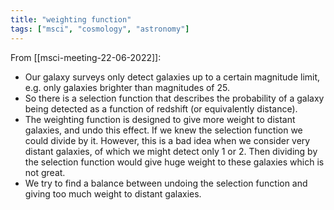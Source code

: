 ```yaml
---
title: "weighting function"
tags: ["msci", "cosmology", "astronomy"]
--- 
```


From [[msci-meeting-22-06-2022]]:

- Our galaxy surveys only detect galaxies up to a certain magnitude limit, e.g. only galaxies brighter than magnitudes of 25.
- So there is a selection function that describes the probability of a galaxy being detected as a function of redshift (or equivalently distance).
- The weighting function is designed to give more weight to distant galaxies, and undo this effect. If we knew the selection function we could divide by it. However, this is a bad idea when we consider very distant galaxies, of which we might detect only 1 or 2. Then dividing by the selection function would give huge weight to these galaxies which is not great.
- We try to find a balance between undoing the selection function and giving too much weight to distant galaxies.